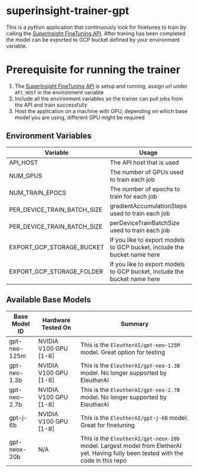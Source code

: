 # superinsight-trainer-gpt
This is a python application that continuously look for finetunes to train by calling the [SuperInsight FineTuning API](https://github.com/superinsight/superinsight-api-finetunin). After traning has been completed the model can be exported to GCP bucket defined by your environment variable.

# Prerequisite for running the trainer

1. The [SuperInsight FineTuning API](https://github.com/superinsight/superinsight-api-finetuning) is setup and running, assign url under `API_HOST` in the environment variable
2. Include all the environment variables so the trainer can pull jobs from the API and train successfully
3. Host the application on a machine with GPU, depending on which base model you are using, different GPU might be required

## Environment Variables 
Variable | Usage | Required | Default
--- | --- | --- | ---
API_HOST | The API host that is used | True | None
NUM_GPUS | The number of GPUs used to train each job | True | 1
NUM_TRAIN_EPOCS | The number of epochs to train for each job | True | 1
PER_DEVICE_TRAIN_BATCH_SIZE | gradientAccumulationSteps used to train each job | True | 1
PER_DEVICE_TRAIN_BATCH_SIZE | perDeviceTrainBatchSize used to train each job | True | 2
EXPORT_GCP_STORAGE_BUCKET | If you like to export models to GCP bucket, include the bucket name here | False | None
EXPORT_GCP_STORAGE_FOLDER | If you like to export models to GCP bucket, include the bucket name here | False | None


## Available Base Models
Base Model ID | Hardware Tested On | Summary
--- | --- | ---
gpt-neo-125m | NVIDIA V100 GPU [1-8] | This is the `EleutherAI/gpt-neo-125M` model. Great option for testing
gpt-neo-1.3b | NVIDIA V100 GPU [1-8] | This is the `EleutherAI/gpt-neo-1.3B` model. No longer supported by EleutherAI
gpt-neo-2.7b  | NVIDIA V100 GPU [1-8] | This is the `EleutherAI/gpt-neo-2.7B` model. No longer supported by EleutherAI
gpt-j-6b | NVIDIA V100 GPU [1-8] | This is the `EleutherAI/gpt-j-6B` model. Great for finetuning
gpt-neox-20b | N/A  | This is the `EleutherAI/gpt-neox-20b` model. Largest model from EletherAI yet. Having fully been tested with the code in this repo